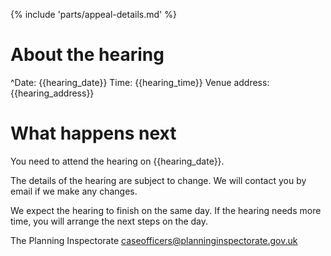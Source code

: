 
{% include 'parts/appeal-details.md' %}

# About the hearing

^Date: {{hearing_date}}
Time: {{hearing_time}}
Venue address: {{hearing_address}}

# What happens next

You need to attend the hearing on {{hearing_date}}.

The details of the hearing are subject to change. We will contact you by
email if we make any changes.

We expect the hearing to finish on the same day. If the hearing needs
more time, you will arrange the next steps on the day.

The Planning Inspectorate
caseofficers@planninginspectorate.gov.uk
